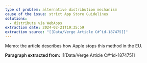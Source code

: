 ```yaml
---
type of problem: alternative distribution mechanism
cause of the issue: strict App Store Guidelines
solutions:
  - distribute via WebApps
extraction date: 2024-02-21T19:35:59
extraction source: "[[Data/Verge Article C#^id-187475]]"
---
```

Memo: the article describes how Apple stops this method in the EU.

**Paragraph extracted from:** ![[Data/Verge Article C#^id-187475]]